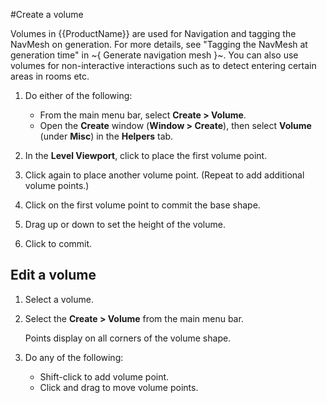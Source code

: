 #Create a volume

Volumes in {{ProductName}} are used for Navigation and tagging the NavMesh on generation. For more details, see "Tagging the NavMesh at generation time" in ~{ Generate navigation mesh }~. You can also use volumes for non-interactive interactions such as to detect entering certain areas in rooms etc.

1. Do either of the following:

	- From the main menu bar, select **Create > Volume**.
	- Open the **Create** window (**Window > Create**), then select **Volume** (under **Misc**) in the **Helpers** tab.

2. In the **Level Viewport**, click to place the first volume point.

4. Click again to place another volume point. (Repeat to add additional volume points.)

5. Click on the first volume point to commit the base shape.

6. Drag up or down to set the height of the volume.

7. Click to commit.


## Edit a volume

1. Select a volume.

2. Select the **Create > Volume** from the main menu bar.

	Points display on all corners of the volume shape.

3. Do any of the following:
 	- Shift-click to add volume point.
 	- Click and drag to move volume points.
